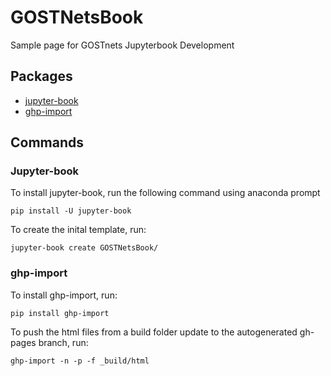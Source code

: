 # GOSTNetsBook
Sample page for GOSTnets Jupyterbook Development

## Packages
* [jupyter-book](https://jupyterbook.org/en/stable/start/overview.html)
* [ghp-import](https://jupyterbook.org/en/stable/start/publish.html)

## Commands
### Jupyter-book
To install jupyter-book, run the following command using anaconda prompt
```
pip install -U jupyter-book
```
To create the inital template, run:
```
jupyter-book create GOSTNetsBook/
```

### ghp-import
To install ghp-import, run:
```
pip install ghp-import
```

To push the html files from a build folder update to the autogenerated gh-pages branch, run:
```
ghp-import -n -p -f _build/html
```
